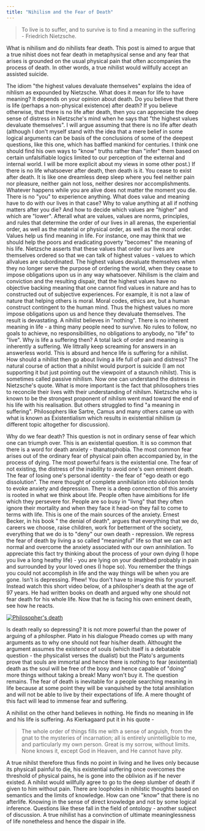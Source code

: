 ```yaml
---
title: "Nihilism and the Fear of Death"
---
```

>To live is to suffer, and to survive is to find a meaning in the suffering - Friedrich Nietzsche.  

What is nihilism and do nihilists fear death. This post is aimed to argue that a true nihist does not fear death in metaphysical sense and any fear that arises is grounded on the usual physical pain that often accompanies the process of death. In other words, a true nihilist would willfully accept an assisted suicide.     

The idiom "the highest values devaluate themselves" explains the idea of nihlism as expounded by Nietzsche. What does it mean for life to have meaning? It depends on your opinion about death. Do you believe that there is life (perhaps a non-physical existence) after death? If you believe otherwise, that there is no life after death, then you can appreciate the deep sense of distress in Nietzsche's mind when he says that "the highest values devaluate themselves". I will argue assuming that there is no life after death (although I don't myself stand with the idea that a mere belief in some logical arguments can be basis of the conclusions of some of the deepest questions, like this one, which has baffled mankind for centuries. I think one should find his own ways to "know" truths rather than "infer" them based on certain unfalsifiable logics limited to our perception of the external and internal world. I will be more explicit about my views in some other post.) If there is no life whatsoever after death, then death is it. You cease to exist after death. It is like one dreamless deep sleep where you feel neither pain nor pleasure, neither gain not loss, neither desires nor accomplishments. Whatever happens while you are alive does not matter the moment you die. There is no "you" to experience anything. What does value and meaning have to do with our lives in that case? Why to value anything at all if nothing matters after you die? And how to decide which values are "higher" and which are "lower". Afterall what are values, values are norms, principles, and rules that determine the order of our lives in all arenas, the experiential order, as well as the material or physical order, as well as the moral order. Values help us find meaning in life. For instance, one may think that we should help the poors and eradicating poverty "becomes" the meaning of his life. Nietzsche asserts that these values that order our lives are themselves ordered so that we can talk of highest values - values to which allvalues are subordinated. The highest values devaluate themselves when they no longer serve the purpose of ordering the world, when they cease to impose obligations upon us in any way whatsoever. Nihilism is the claim and conviction and the resulting dispair, that the highest values have no objective backing meaning that one cannot find values in nature and has to constructed out of subjective experiences. For example, it is not a law of nature that helping others is moral. Moral codes, ethics are, but a human construct contingent to the human mind. Thus the highest values no more impose obligations upon us and hence they devaluate themselves. The result is devastating. A nihilist believes in "nothing". There is no inherent meaning in life - a thing many people need to survive. No rules to follow, no goals to achieve, no responsibilities, no obligations to anybody, no "life" to "live". Why is life a suffering then? A total lack of order and meaning is inherently a suffering. We littrally keep screaming for answers in an answerless world. This is absurd and hence life is suffering for a nihilist. How should a nihilist then go about living a life full of pain and distress? The natural course of action that a nihilst would purport is suicide (I am not supporting it but just pointing out the viewpoint of a staunch nihilst). This is sometimes called passive nihilism. Now one can understand the distress in Nietzsche's quote. What is more important is the fact that philosophers tries to reconcile their lives with their understanding of nihilsm. Nietzsche who is known to be the strongest proponent of nihilsm went mad toward the end of his life with his realisation. But others struggled to find "a meaning in suffering". Philosophers like Sartre, Camus and many others came up with what is known as Existentialism which results in existential nihilism (a different topic altogether for discussion).  

Why do we fear death? This question is not in ordinary sense of fear which one can triumph over. This is an existential question. It is so common that there is a word for death anxiety - thanatophobia. The most common fear arises out of the ordinary fear of physical pain often accompanied by, in the process of dying. The most powerful fears is the existential one. The fear of not existing, the distress of the inability to avoid one's own eminent death. The fear of losing one's personal identity - the fear of "ego death or ego dissolution". The mere thought of complete annihilation into oblivion tends to evoke anxiety and depression. There is a deep connection of this anxiety is rooted in what we think about life. People often have aimbitions for life which they persevere for. People are so busy in "livng" that they often ignore their mortality and when they face it head-on they fail to come to terms with life. This is one of the main sources of the anxiety. Ernest Becker, in his book " the denial of death", argues that everything that we do, careers we choose, raise children, work for betterment of the society, everything that we do is to "deny" our own death - repression. We repress the fear of death by living a so called "meaningful" life so that we can act normal and overcome the anxiety associated with our own annihilation. To appreciate this fact try thinking about the process of your own dying (I hope you live a long heathy life) - you are lying on your deathbed probably in pain and surrounded by your loved ones (I hope so). You remember the things you could not accomplish in life and the way things will be when you are gone. Isn't is depressing. Phew! You don't have to imagine this for yourself. Instead watch this short video below, of a philospher's death at the age of 97 years. He had written books on death and argued why one should not fear death for his whole life. Now that he is facing his own eminent death, see how he reacts.  

[![Philosopher's death](http://img.youtube.com/vi/qX6NztnPU-4/0.jpg)](https://www.youtube.com/watch?v=qX6NztnPU-4 "Philosopher's death")   

Is death really so depressing? It is not more powerful than the power of arguing of a philospher. Plato in his dialogue Pheado comes up with many arguments as to why one should not fear his/her death. Althought the argument assumes the existence of souls (which itself is a debatable question - the physicalist verses the dualist) but the Plato's arguments prove that souls are immortal and hence there is nothing to fear (existential) death as the soul will be free of the bosy and hence capable of "doing" more things without taking a break! Many won't buy it. The question remains. The fear of death is inevitable for a people searching meaning in life because at some point they will be vanquished by the total annihilation and will not be able to live by their expectations of life. A mere thought of this fact will lead to immense fear and suffering.  

A nihilist on the other hand believes in nothing. He finds no meaning in life and his life is suffering. As Kierkagaard put it in his quote -   
>The whole order of things fills me with a sense of anguish, from the gnat to the mysteries of incarnation; all is entirely unintelligible to me, and particularly my own person. Great is my sorrow, without limits. None knows it, except God in Heaven, and He cannot have pity.  

A true nihilst therefore thus finds no point in living and he lives only because its physicall painful to die, his existential suffering once overcomes the threshold of physical pains, he is gone into the oblivion as if he never existed. A nihilst would willfully agree to go to the deep slumber of death if given to him without pain. There are loopholes in nihilstic thoughts based on semantics and the limits of knowledge. How can one "know" that there is no afterlife. Knowing in the sense of direct knowledge and not by some logical inference. Questions like these fall in the field of ontology - another subject of discussion. A true nihilist has a convinction of ultimate meaninglessness of life nonetheless and hence the dispair in life.                         

